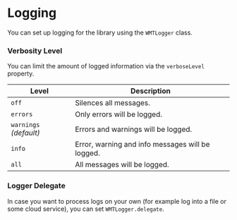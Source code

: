 # Logging

You can set up logging for the library using the `WMTLogger` class.

### Verbosity Level

You can limit the amount of logged information via the `verboseLevel` property.

| Level                  | Description                                       |
| ---------------------- | ------------------------------------------------- |
| `off`                  | Silences all messages.                            |
| `errors`               | Only errors will be logged.                       |
| `warnings` _(default)_ | Errors and warnings will be logged.               |
| `info`                 | Error, warning and info messages will be logged.  |
| `all`                  | All messages will be logged.                      |

### Logger Delegate

In case you want to process logs on your own (for example log into a file or some cloud service), you can set `WMTLogger.delegate`.
